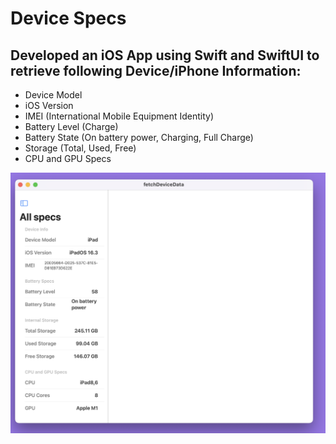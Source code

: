# Device Specs

## Developed an iOS App using Swift and SwiftUI to retrieve following Device/iPhone Information:

- Device Model
- iOS Version
- IMEI (International Mobile Equipment Identity)
- Battery Level (Charge)
- Battery State (On battery 
power, Charging, Full Charge)
- Storage (Total, Used, Free)
- CPU and GPU Specs

![Alt text](mac.png)